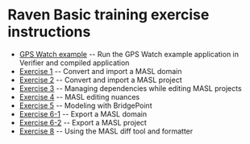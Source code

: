 Raven Basic training exercise instructions
==========================================

* [GPS Watch example](gps.md) -- Run the GPS Watch example application in
Verifier and compiled application  
* [Exercise 1](exercise1.md) -- Convert and import a MASL domain  
* [Exercise 2](exercise2.md) -- Convert and import a MASL project  
* [Exercise 3](exercise3.md) -- Managing dependencies while editing MASL projects  
* [Exercise 4](exercise4.md) -- MASL editing nuances  
* [Exercise 5](exercise5.md) -- Modeling with BridgePoint  
* [Exercise 6-1](exercise6-1.md) -- Export a MASL domain  
* [Exercise 6-2](exercise6-2.md) -- Export a MASL project  
* [Exercise 8](exercise7.md) -- Using the MASL diff tool and formatter  
